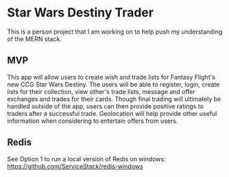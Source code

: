 # Star Wars Destiny Trader

This is a person project that I am working on to help push my understanding of the MERN stack.

## MVP

This app will allow users to create wish and trade lists for Fantasy Flight's new CCG Star Wars Destiny. The users will be able to register, login, create lists for their collection, view other's trade lists, message and offer exchanges and trades for their cards. Though final trading will ultimately be handled outside of the app, users can then provide positive ratings to traders after a successful trade. Geolocation will help provide other useful information when considering to entertain offers from users.

## Redis

See Option 1 to run a local version of Redis on windows: https://github.com/ServiceStack/redis-windows
